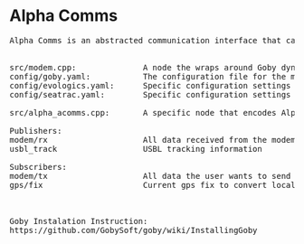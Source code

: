 # Alpha Comms

<pre>
Alpha Comms is an abstracted communication interface that can be configured to output messages to different devices/modems.


src/modem.cpp:              A node the wraps around Goby dynamic buffer for queuing messages and MAC manager for Time Division Multiple Access (TDMA).
config/goby.yaml:           The configuration file for the modem node. The user should select the device driver (evologics/seatrac) they would like to use and define their dynamic buffer.
config/evologics.yaml:      Specific configuration settings for the evologics modem/usbl.
config/seatrac.yaml:        Specific configuration settings for the seatrac modem/usbl.

src/alpha_acomms.cpp:       A specific node that encodes Alpha's messages for acomms status, state, command and control.

Publishers:
modem/rx                    All data received from the modem driver
usbl_track                  USBL tracking information

Subscribers:
modem/tx                    All data the user wants to send
gps/fix                     Current gps fix to convert local enu coordinate frame to geographic coordinates.



Goby Instalation Instruction: 
https://github.com/GobySoft/goby/wiki/InstallingGoby
</pre>